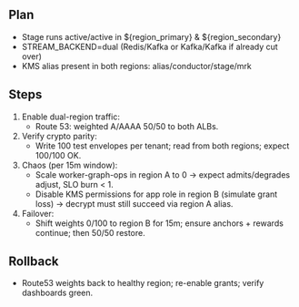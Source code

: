 ## Plan
- Stage runs active/active in ${region_primary} & ${region_secondary}
- STREAM_BACKEND=dual (Redis/Kafka or Kafka/Kafka if already cut over)
- KMS alias present in both regions: alias/conductor/stage/mrk

## Steps
1) Enable dual-region traffic:
   - Route 53: weighted A/AAAA 50/50 to both ALBs.
2) Verify crypto parity:
   - Write 100 test envelopes per tenant; read from both regions; expect 100/100 OK.
3) Chaos (per 15m window):
   - Scale worker-graph-ops in region A to 0 → expect admits/degrades adjust, SLO burn < 1.
   - Disable KMS permissions for app role in region B (simulate grant loss) → decrypt must still succeed via region A alias.
4) Failover:
   - Shift weights 0/100 to region B for 15m; ensure anchors + rewards continue; then 50/50 restore.

## Rollback
- Route53 weights back to healthy region; re-enable grants; verify dashboards green.
